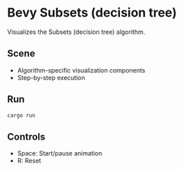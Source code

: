 # Bevy Subsets (decision tree)

Visualizes the Subsets (decision tree) algorithm.

## Scene
- Algorithm-specific visualization components
- Step-by-step execution

## Run
```bash
cargo run
```

## Controls
- Space: Start/pause animation
- R: Reset
